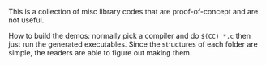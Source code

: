 This is a collection of misc library codes that are proof-of-concept and are not useful.

How to build the demos: normally pick a compiler and do `$(CC) *.c` then just run the generated executables. Since the structures of each folder are simple, the readers are able to figure out making them.
